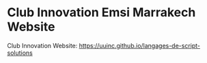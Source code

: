 # Club Innovation Emsi Marrakech Website

Club Innovation Website: https://uuinc.github.io/langages-de-script-solutions
